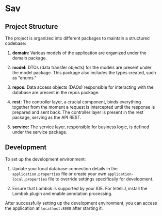 <!-- @format -->

# Sav

## Project Structure

The project is organized into different packages to maintain a structured codebase:

1. **domain:** Various models of the application are organized under the domain package.

2. **model:** DTOs (data transfer objects) for the models are present under the model package. This package also includes the types created, such as "enums."

3. **repos:** Data access objects (DAOs) responsible for interacting with the database are present in the repos package.

4. **rest:** The controller layer, a crucial component, binds everything together from the moment a request is intercepted until the response is prepared and sent back. The controller layer is present in the rest package, serving as the API REST.

5. **service:** The service layer, responsible for business logic, is defined under the service package.

## Development

To set up the development environment:

1. Update your local database connection details in the `application.properties` file or create your own `application-local.properties` file to override settings specifically for development.

2. Ensure that Lombok is supported by your IDE. For IntelliJ, install the Lombok plugin and enable annotation processing.

After successfully setting up the development environment, you can access the application at `localhost:8080` after starting it.
